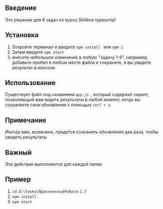 
## Введение

Это решение для 6 задач из курса Skillbox typescript

## Установка

1. Откройте терминал и введите ``npm install `` или ``npm i``
2. Затем введите ``npm start``
3. внесите небольшое изменение в любую "задачу 1-6", например, добавьте пробел в любом месте файла и сохраните, и вы увидите результат в консоли.

## Использование

Существует файл под названием `app.js `, который содержит скрипт, позволяющий вам видеть результаты в любой момент, когда вы сохраняете свои обновления с помощью `ctrl + s`.

## Примечание

Иногда вам, возможно, придется сохранять обновления два раза, чтобы увидеть результаты

## Важный

Эти действия выполняются для каждой папки

## Пример
1. `cd D:\Tasks\ПрактическаяРабота-1.7 `
2. ``npm install ``
3. ``npm start``